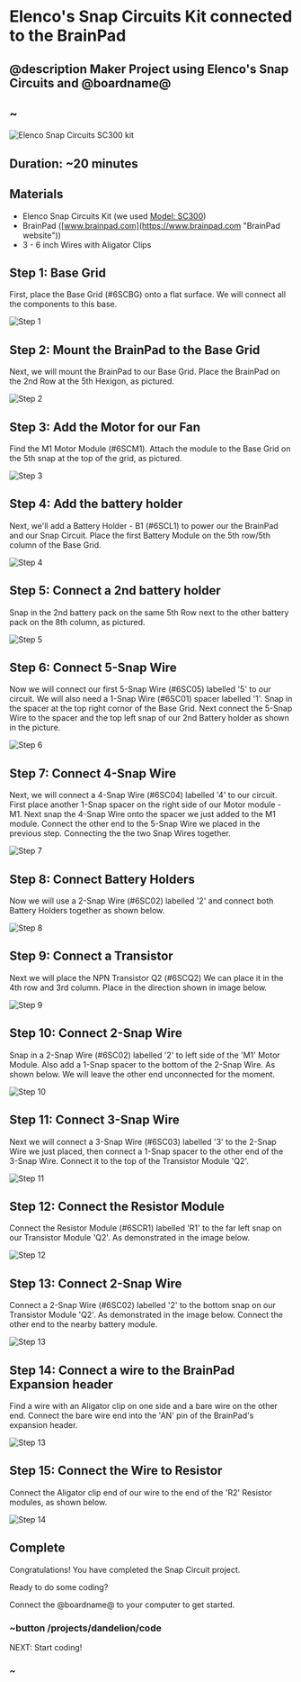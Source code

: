 # Elenco's Snap Circuits Kit connected to the BrainPad
## @description Maker Project using Elenco's Snap Circuits and @boardname@

## ~

![Elenco Snap Circuits SC300 kit](/static/cp/projects/snapCircuits/kit.jpg)

## Duration: ~20 minutes

## Materials
  * Elenco Snap Circuits Kit (we used [Model: SC300](https://www.elenco.com/brand/snap-circuits/ "Elenco website"))
  * BrainPad ([www.brainpad.com](https://www.brainpad.com "BrainPad website")) 
  * 3 - 6 inch Wires with Aligator Clips

## Step 1: Base Grid

First, place the Base Grid (#6SCBG) onto a flat surface. We will connect all the components to this base. 

![Step 1](/static/cp/projects/snapCircuits/step1.jpg)

## Step 2: Mount the BrainPad to the Base Grid

Next, we will mount the BrainPad to our Base Grid. Place the BrainPad on the 2nd Row at the 5th Hexigon, as pictured. 

![Step 2](/static/cp/projects/snapCircuits/step2.jpg)

## Step 3: Add the Motor for our Fan

Find the M1 Motor Module (#6SCM1). Attach the module to the Base Grid on the 5th snap at the top of the grid, as pictured. 

![Step 3](/static/cp/projects/snapCircuits/step3.jpg)

## Step 4: Add the battery holder

Next, we'll add a Battery Holder - B1 (#6SCL1) to power our the BrainPad and our Snap Circuit. Place the first Battery Module on the 5th row/5th column of the Base Grid. 

![Step 4](/static/cp/projects/snapCircuits/step4.jpg)

## Step 5: Connect a 2nd battery holder

Snap in the 2nd battery pack on the same 5th Row next to the other battery pack on the 8th column, as pictured.  

![Step 5](/static/cp/projects/snapCircuits/step5.jpg)

## Step 6: Connect 5-Snap Wire

Now we will connect our first 5-Snap Wire (#6SC05) labelled '5' to our circuit. We will also need a 1-Snap Wire (#6SC01) spacer labelled '1'. Snap in the spacer at the top right cornor of the Base Grid. Next connect the 5-Snap Wire to the spacer and the top left snap of our 2nd Battery holder as shown in the picture. 

![Step 6](/static/cp/projects/snapCircuits/step6.jpg)

## Step 7: Connect 4-Snap Wire

Next, we will connect a 4-Snap Wire (#6SC04) labelled '4' to our circuit. First place another 1-Snap spacer on the right side of our Motor module - M1. Next snap the 4-Snap Wire onto the spacer we just added to the M1 module. Connect the other end to the 5-Snap Wire we placed in the previous step. Connecting the the two Snap Wires together.  

![Step 7](/static/cp/projects/snapCircuits/step7.jpg)

## Step 8: Connect Battery Holders

Now we will use a 2-Snap Wire (#6SC02) labelled '2' and connect both Battery Holders together as shown below. 

![Step 8](/static/cp/projects/snapCircuits/step8.jpg)

## Step 9: Connect a Transistor

Next we will place the NPN Transistor Q2 (#6SCQ2) We can place it in the 4th row and 3rd column. Place in the direction shown in image below.   

![Step 9](/static/cp/projects/snapCircuits/step9.jpg)

## Step 10: Connect 2-Snap Wire

Snap in a 2-Snap Wire (#6SC02) labelled '2' to left side of the 'M1' Motor Module. Also add a 1-Snap spacer to the bottom of the 2-Snap Wire. As shown below. We will leave the other end unconnected for the moment. 

![Step 10](/static/cp/projects/snapCircuits/step10.jpg)

## Step 11: Connect 3-Snap Wire

Next we will connect a 3-Snap Wire (#6SC03) labelled '3' to the 2-Snap Wire we just placed, then connect a 1-Snap spacer to the other end of the 3-Snap Wire. Connect it to the top of the Transistor Module 'Q2'.

![Step 11](/static/cp/projects/snapCircuits/step11.jpg)

## Step 12: Connect the Resistor Module

Connect the Resistor Module (#6SCR1) labelled 'R1' to the far left snap on our Transistor Module 'Q2'. As demonstrated in the image below. 

![Step 12](/static/cp/projects/snapCircuits/step12.jpg)


## Step 13: Connect 2-Snap Wire

Connect a 2-Snap Wire (#6SC02) labelled '2' to the bottom snap on our Transistor Module 'Q2'. As demonstrated in the image below. Connect the other end to the nearby battery module. 

![Step 13](/static/cp/projects/snapCircuits/step13.jpg)




## Step 14: Connect a wire to the BrainPad Expansion header

Find a wire with an Aligator clip on one side and a bare wire on the other end. 
Connect the bare wire end into the 'AN' pin of the BrainPad's expansion header.  

![Step 13](/static/cp/projects/snapCircuits/step14.jpg)

## Step 15: Connect the Wire to Resistor

Connect the Aligator clip end of our wire to the end of the 'R2' Resistor modules, as shown below. 

![Step 14](/static/cp/projects/snapCircuits/step15.jpg)

## Complete

Congratulations! You have completed the Snap Circuit project. 

Ready to do some coding?

Connect the @boardname@ to your computer to get started.


### ~button /projects/dandelion/code
NEXT: Start coding!
### ~